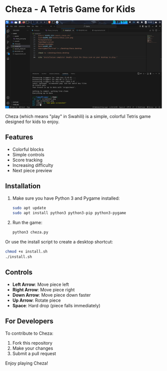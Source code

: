 # Cheza - A Tetris Game for Kids

![Cheza Screenshot](screenshot.png)

Cheza (which means "play" in Swahili) is a simple, colorful Tetris game designed for kids to enjoy.

## Features
- Colorful blocks
- Simple controls
- Score tracking
- Increasing difficulty
- Next piece preview

## Installation

1. Make sure you have Python 3 and Pygame installed:
   ```bash
   sudo apt update
   sudo apt install python3 python3-pip python3-pygame
   ```

2. Run the game:
   ```bash
   python3 cheza.py
   ```

Or use the install script to create a desktop shortcut:
```bash
chmod +x install.sh
./install.sh
```

## Controls
- **Left Arrow**: Move piece left
- **Right Arrow**: Move piece right
- **Down Arrow**: Move piece down faster
- **Up Arrow**: Rotate piece
- **Space**: Hard drop (piece falls immediately)

## For Developers

To contribute to Cheza:
1. Fork this repository
2. Make your changes
3. Submit a pull request

Enjoy playing Cheza!
